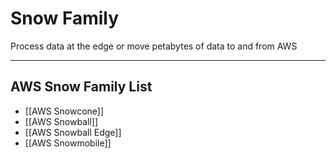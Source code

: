 # Snow Family

Process data at the edge or move petabytes of data to and from AWS

-----------
## AWS Snow Family List
- [[AWS Snowcone]]
- [[AWS Snowball]]
- [[AWS Snowball Edge]]
- [[AWS Snowmobile]]